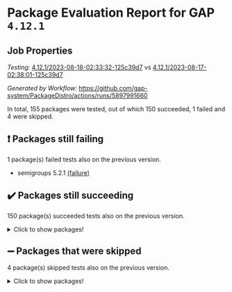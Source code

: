 # Package Evaluation Report for GAP `4.12.1`

## Job Properties

*Testing:* [4.12.1/2023-08-18-02:33:32-125c39d7](https://github.com/gap-system/PackageDistro/blob/data/reports/4.12.1/2023-08-18-02:33:32-125c39d7) vs [4.12.1/2023-08-17-02:38:01-125c39d7](https://github.com/gap-system/PackageDistro/blob/data/reports/4.12.1/2023-08-17-02:38:01-125c39d7)

*Generated by Workflow:* https://github.com/gap-system/PackageDistro/actions/runs/5897991660

In total, 155 packages were tested, out of which 150 succeeded, 1 failed and 4 were skipped.

## :exclamation: Packages still failing

1 package(s) failed tests also on the previous version.
- semigroups 5.2.1 [(failure)](https://github.com/gap-system/PackageDistro/actions/runs/5897991660/job/15998625728)

## :heavy_check_mark: Packages still succeeding

150 package(s) succeeded tests also on the previous version.
<details><summary>Click to show packages!</summary>

- 4ti2interface 2023.02-04 [(success)](https://github.com/gap-system/PackageDistro/actions/runs/5897991660/job/15998614568)
- ace 5.6.2 [(success)](https://github.com/gap-system/PackageDistro/actions/runs/5897991660/job/15998614691)
- aclib 1.3.2 [(success)](https://github.com/gap-system/PackageDistro/actions/runs/5897991660/job/15998614781)
- agt 0.3.1 [(success)](https://github.com/gap-system/PackageDistro/actions/runs/5897991660/job/15998614863)
- alnuth 3.2.1 [(success)](https://github.com/gap-system/PackageDistro/actions/runs/5897991660/job/15998614975)
- anupq 3.3.0 [(success)](https://github.com/gap-system/PackageDistro/actions/runs/5897991660/job/15998615040)
- atlasrep 2.1.6 [(success)](https://github.com/gap-system/PackageDistro/actions/runs/5897991660/job/15998615106)
- autodoc 2023.06.19 [(success)](https://github.com/gap-system/PackageDistro/actions/runs/5897991660/job/15998615192)
- automata 1.15 [(success)](https://github.com/gap-system/PackageDistro/actions/runs/5897991660/job/15998615269)
- automgrp 1.3.2 [(success)](https://github.com/gap-system/PackageDistro/actions/runs/5897991660/job/15998615341)
- autpgrp 1.11 [(success)](https://github.com/gap-system/PackageDistro/actions/runs/5897991660/job/15998615413)
- cap 2023.08-07 [(success)](https://github.com/gap-system/PackageDistro/actions/runs/5897991660/job/15998615492)
- caratinterface 2.3.5 [(success)](https://github.com/gap-system/PackageDistro/actions/runs/5897991660/job/15998615558)
- cddinterface 2022.11.01 [(success)](https://github.com/gap-system/PackageDistro/actions/runs/5897991660/job/15998615633)
- circle 1.6.6 [(success)](https://github.com/gap-system/PackageDistro/actions/runs/5897991660/job/15998615698)
- classicpres 1.22 [(success)](https://github.com/gap-system/PackageDistro/actions/runs/5897991660/job/15998615764)
- cohomolo 1.6.11 [(success)](https://github.com/gap-system/PackageDistro/actions/runs/5897991660/job/15998615825)
- congruence 1.2.5 [(success)](https://github.com/gap-system/PackageDistro/actions/runs/5897991660/job/15998615889)
- corelg 1.56 [(success)](https://github.com/gap-system/PackageDistro/actions/runs/5897991660/job/15998615958)
- crime 1.6 [(success)](https://github.com/gap-system/PackageDistro/actions/runs/5897991660/job/15998616027)
- crisp 1.4.6 [(success)](https://github.com/gap-system/PackageDistro/actions/runs/5897991660/job/15998616094)
- crypting 0.10.4 [(success)](https://github.com/gap-system/PackageDistro/actions/runs/5897991660/job/15998616166)
- cryst 4.1.26 [(success)](https://github.com/gap-system/PackageDistro/actions/runs/5897991660/job/15998616260)
- crystcat 1.1.10 [(success)](https://github.com/gap-system/PackageDistro/actions/runs/5897991660/job/15998616331)
- ctbllib 1.3.6 [(success)](https://github.com/gap-system/PackageDistro/actions/runs/5897991660/job/15998616438)
- cubefree 1.19 [(success)](https://github.com/gap-system/PackageDistro/actions/runs/5897991660/job/15998616506)
- curlinterface 2.3.2 [(success)](https://github.com/gap-system/PackageDistro/actions/runs/5897991660/job/15998616569)
- cvec 2.8.1 [(success)](https://github.com/gap-system/PackageDistro/actions/runs/5897991660/job/15998616645)
- datastructures 0.3.0 [(success)](https://github.com/gap-system/PackageDistro/actions/runs/5897991660/job/15998616709)
- deepthought 1.0.6 [(success)](https://github.com/gap-system/PackageDistro/actions/runs/5897991660/job/15998616769)
- design 1.8 [(success)](https://github.com/gap-system/PackageDistro/actions/runs/5897991660/job/15998616848)
- difsets 2.3.1 [(success)](https://github.com/gap-system/PackageDistro/actions/runs/5897991660/job/15998616911)
- digraphs 1.6.2 [(success)](https://github.com/gap-system/PackageDistro/actions/runs/5897991660/job/15998616978)
- edim 1.3.7 [(success)](https://github.com/gap-system/PackageDistro/actions/runs/5897991660/job/15998617063)
- example 4.3.4 [(success)](https://github.com/gap-system/PackageDistro/actions/runs/5897991660/job/15998617143)
- examplesforhomalg 2023.07-01 [(success)](https://github.com/gap-system/PackageDistro/actions/runs/5897991660/job/15998617201)
- factint 1.6.3 [(success)](https://github.com/gap-system/PackageDistro/actions/runs/5897991660/job/15998617266)
- ferret 1.0.9 [(success)](https://github.com/gap-system/PackageDistro/actions/runs/5897991660/job/15998617342)
- fga 1.5.0 [(success)](https://github.com/gap-system/PackageDistro/actions/runs/5897991660/job/15998617400)
- fining 1.5.6 [(success)](https://github.com/gap-system/PackageDistro/actions/runs/5897991660/job/15998617450)
- float 1.0.3 [(success)](https://github.com/gap-system/PackageDistro/actions/runs/5897991660/job/15998617538)
- format 1.4.3 [(success)](https://github.com/gap-system/PackageDistro/actions/runs/5897991660/job/15998617593)
- forms 1.2.9 [(success)](https://github.com/gap-system/PackageDistro/actions/runs/5897991660/job/15998617651)
- fplsa 1.2.6 [(success)](https://github.com/gap-system/PackageDistro/actions/runs/5897991660/job/15998617729)
- fr 2.4.12 [(success)](https://github.com/gap-system/PackageDistro/actions/runs/5897991660/job/15998617786)
- francy 2.0.3 [(success)](https://github.com/gap-system/PackageDistro/actions/runs/5897991660/job/15998617835)
- fwtree 1.3 [(success)](https://github.com/gap-system/PackageDistro/actions/runs/5897991660/job/15998617898)
- gapdoc 1.6.6 [(success)](https://github.com/gap-system/PackageDistro/actions/runs/5897991660/job/15998617972)
- gauss 2023.02-04 [(success)](https://github.com/gap-system/PackageDistro/actions/runs/5897991660/job/15998618046)
- gaussforhomalg 2023.02-04 [(success)](https://github.com/gap-system/PackageDistro/actions/runs/5897991660/job/15998618112)
- gbnp 1.0.5 [(success)](https://github.com/gap-system/PackageDistro/actions/runs/5897991660/job/15998618183)
- generalizedmorphismsforcap 2023.03-01 [(success)](https://github.com/gap-system/PackageDistro/actions/runs/5897991660/job/15998618241)
- genss 1.6.8 [(success)](https://github.com/gap-system/PackageDistro/actions/runs/5897991660/job/15998618297)
- gradedmodules 2023.02-04 [(success)](https://github.com/gap-system/PackageDistro/actions/runs/5897991660/job/15998618364)
- gradedringforhomalg 2023.02-04 [(success)](https://github.com/gap-system/PackageDistro/actions/runs/5897991660/job/15998618446)
- grape 4.9.0 [(success)](https://github.com/gap-system/PackageDistro/actions/runs/5897991660/job/15998618519)
- groupoids 1.73 [(success)](https://github.com/gap-system/PackageDistro/actions/runs/5897991660/job/15998618585)
- grpconst 2.6.4 [(success)](https://github.com/gap-system/PackageDistro/actions/runs/5897991660/job/15998618659)
- guarana 0.96.3 [(success)](https://github.com/gap-system/PackageDistro/actions/runs/5897991660/job/15998618725)
- guava 3.18 [(success)](https://github.com/gap-system/PackageDistro/actions/runs/5897991660/job/15998618797)
- hap 1.58 [(success)](https://github.com/gap-system/PackageDistro/actions/runs/5897991660/job/15998618876)
- hapcryst 0.1.15 [(success)](https://github.com/gap-system/PackageDistro/actions/runs/5897991660/job/15998618956)
- hecke 1.5.3 [(success)](https://github.com/gap-system/PackageDistro/actions/runs/5897991660/job/15998619027)
- help 3.5 [(success)](https://github.com/gap-system/PackageDistro/actions/runs/5897991660/job/15998619110)
- homalg 2023.02-05 [(success)](https://github.com/gap-system/PackageDistro/actions/runs/5897991660/job/15998619174)
- homalgtocas 2023.02-04 [(success)](https://github.com/gap-system/PackageDistro/actions/runs/5897991660/job/15998619260)
- idrel 2.45 [(success)](https://github.com/gap-system/PackageDistro/actions/runs/5897991660/job/15998619339)
- images 1.3.1 [(success)](https://github.com/gap-system/PackageDistro/actions/runs/5897991660/job/15998619428)
- intpic 0.3.0 [(success)](https://github.com/gap-system/PackageDistro/actions/runs/5897991660/job/15998619515)
- io 4.8.1 [(success)](https://github.com/gap-system/PackageDistro/actions/runs/5897991660/job/15998619622)
- io_forhomalg 2023.02-04 [(success)](https://github.com/gap-system/PackageDistro/actions/runs/5897991660/job/15998619708)
- irredsol 1.4.4 [(success)](https://github.com/gap-system/PackageDistro/actions/runs/5897991660/job/15998619818)
- json 2.1.1 [(success)](https://github.com/gap-system/PackageDistro/actions/runs/5897991660/job/15998619928)
- jupyterkernel 1.5.0 [(success)](https://github.com/gap-system/PackageDistro/actions/runs/5897991660/job/15998620024)
- jupyterviz 1.5.6 [(success)](https://github.com/gap-system/PackageDistro/actions/runs/5897991660/job/15998620093)
- kan 1.35 [(success)](https://github.com/gap-system/PackageDistro/actions/runs/5897991660/job/15998620190)
- kbmag 1.5.11 [(success)](https://github.com/gap-system/PackageDistro/actions/runs/5897991660/job/15998620270)
- laguna 3.9.6 [(success)](https://github.com/gap-system/PackageDistro/actions/runs/5897991660/job/15998620365)
- liealgdb 2.2.1 [(success)](https://github.com/gap-system/PackageDistro/actions/runs/5897991660/job/15998620464)
- liepring 2.8 [(success)](https://github.com/gap-system/PackageDistro/actions/runs/5897991660/job/15998620557)
- liering 2.4.2 [(success)](https://github.com/gap-system/PackageDistro/actions/runs/5897991660/job/15998620653)
- linearalgebraforcap 2023.08-04 [(success)](https://github.com/gap-system/PackageDistro/actions/runs/5897991660/job/15998620761)
- localizeringforhomalg 2023.02-04 [(success)](https://github.com/gap-system/PackageDistro/actions/runs/5897991660/job/15998620868)
- loops 3.4.3 [(success)](https://github.com/gap-system/PackageDistro/actions/runs/5897991660/job/15998620947)
- lpres 1.0.3 [(success)](https://github.com/gap-system/PackageDistro/actions/runs/5897991660/job/15998621044)
- majoranaalgebras 1.5.1 [(success)](https://github.com/gap-system/PackageDistro/actions/runs/5897991660/job/15998621174)
- mapclass 1.4.6 [(success)](https://github.com/gap-system/PackageDistro/actions/runs/5897991660/job/15998621304)
- matgrp 0.70 [(success)](https://github.com/gap-system/PackageDistro/actions/runs/5897991660/job/15998621412)
- matricesforhomalg 2023.02-04 [(success)](https://github.com/gap-system/PackageDistro/actions/runs/5897991660/job/15998621518)
- modisom 2.5.4 [(success)](https://github.com/gap-system/PackageDistro/actions/runs/5897991660/job/15998621637)
- modulepresentationsforcap 2023.08-01 [(success)](https://github.com/gap-system/PackageDistro/actions/runs/5897991660/job/15998621787)
- modules 2023.02-04 [(success)](https://github.com/gap-system/PackageDistro/actions/runs/5897991660/job/15998621905)
- monoidalcategories 2023.08-08 [(success)](https://github.com/gap-system/PackageDistro/actions/runs/5897991660/job/15998622025)
- nconvex 2022.09-01 [(success)](https://github.com/gap-system/PackageDistro/actions/runs/5897991660/job/15998622178)
- nilmat 1.4.2 [(success)](https://github.com/gap-system/PackageDistro/actions/runs/5897991660/job/15998622331)
- nock 1.5 [(success)](https://github.com/gap-system/PackageDistro/actions/runs/5897991660/job/15998622451)
- normalizinterface 1.3.6 [(success)](https://github.com/gap-system/PackageDistro/actions/runs/5897991660/job/15998622579)
- nq 2.5.10 [(success)](https://github.com/gap-system/PackageDistro/actions/runs/5897991660/job/15998622695)
- numericalsgps 1.3.1 [(success)](https://github.com/gap-system/PackageDistro/actions/runs/5897991660/job/15998622799)
- openmath 11.5.3 [(success)](https://github.com/gap-system/PackageDistro/actions/runs/5897991660/job/15998622927)
- orb 4.9.0 [(success)](https://github.com/gap-system/PackageDistro/actions/runs/5897991660/job/15998623037)
- packagemanager 1.4.1 [(success)](https://github.com/gap-system/PackageDistro/actions/runs/5897991660/job/15998623148)
- patternclass 2.4.3 [(success)](https://github.com/gap-system/PackageDistro/actions/runs/5897991660/job/15998623274)
- permut 2.0.4 [(success)](https://github.com/gap-system/PackageDistro/actions/runs/5897991660/job/15998623395)
- polenta 1.3.10 [(success)](https://github.com/gap-system/PackageDistro/actions/runs/5897991660/job/15998623508)
- polymaking 0.8.6 [(success)](https://github.com/gap-system/PackageDistro/actions/runs/5897991660/job/15998623644)
- primgrp 3.4.4 [(success)](https://github.com/gap-system/PackageDistro/actions/runs/5897991660/job/15998623760)
- profiling 2.5.4 [(success)](https://github.com/gap-system/PackageDistro/actions/runs/5897991660/job/15998623905)
- qpa 1.34 [(success)](https://github.com/gap-system/PackageDistro/actions/runs/5897991660/job/15998624069)
- quagroup 1.8.3 [(success)](https://github.com/gap-system/PackageDistro/actions/runs/5897991660/job/15998624220)
- radiroot 2.9 [(success)](https://github.com/gap-system/PackageDistro/actions/runs/5897991660/job/15998624344)
- rcwa 4.7.1 [(success)](https://github.com/gap-system/PackageDistro/actions/runs/5897991660/job/15998624489)
- rds 1.8 [(success)](https://github.com/gap-system/PackageDistro/actions/runs/5897991660/job/15998624620)
- recog 1.4.2 [(success)](https://github.com/gap-system/PackageDistro/actions/runs/5897991660/job/15998624749)
- repndecomp 1.3.0 [(success)](https://github.com/gap-system/PackageDistro/actions/runs/5897991660/job/15998624876)
- repsn 3.1.1 [(success)](https://github.com/gap-system/PackageDistro/actions/runs/5897991660/job/15998625014)
- resclasses 4.7.3 [(success)](https://github.com/gap-system/PackageDistro/actions/runs/5897991660/job/15998625145)
- ringsforhomalg 2023.02-05 [(success)](https://github.com/gap-system/PackageDistro/actions/runs/5897991660/job/15998625273)
- sco 2023.02-04 [(success)](https://github.com/gap-system/PackageDistro/actions/runs/5897991660/job/15998625409)
- scscp 2.4.1 [(success)](https://github.com/gap-system/PackageDistro/actions/runs/5897991660/job/15998625533)
- sglppow 2.3 [(success)](https://github.com/gap-system/PackageDistro/actions/runs/5897991660/job/15998625874)
- sgpviz 0.999.5 [(success)](https://github.com/gap-system/PackageDistro/actions/runs/5897991660/job/15998625999)
- simpcomp 2.1.14 [(success)](https://github.com/gap-system/PackageDistro/actions/runs/5897991660/job/15998626122)
- singular 2023.02.09 [(success)](https://github.com/gap-system/PackageDistro/actions/runs/5897991660/job/15998626242)
- sl2reps 1.1 [(success)](https://github.com/gap-system/PackageDistro/actions/runs/5897991660/job/15998626363)
- sla 1.5.3 [(success)](https://github.com/gap-system/PackageDistro/actions/runs/5897991660/job/15998626465)
- smallgrp 1.5.3 [(success)](https://github.com/gap-system/PackageDistro/actions/runs/5897991660/job/15998626578)
- smallsemi 0.6.13 [(success)](https://github.com/gap-system/PackageDistro/actions/runs/5897991660/job/15998626667)
- sonata 2.9.6 [(success)](https://github.com/gap-system/PackageDistro/actions/runs/5897991660/job/15998626747)
- sophus 1.27 [(success)](https://github.com/gap-system/PackageDistro/actions/runs/5897991660/job/15998626852)
- spinsym 1.5.2 [(success)](https://github.com/gap-system/PackageDistro/actions/runs/5897991660/job/15998626948)
- standardff 0.9.4 [(success)](https://github.com/gap-system/PackageDistro/actions/runs/5897991660/job/15998627027)
- symbcompcc 1.3.2 [(success)](https://github.com/gap-system/PackageDistro/actions/runs/5897991660/job/15998627113)
- thelma 1.3 [(success)](https://github.com/gap-system/PackageDistro/actions/runs/5897991660/job/15998627182)
- tomlib 1.2.9 [(success)](https://github.com/gap-system/PackageDistro/actions/runs/5897991660/job/15998627261)
- toolsforhomalg 2023.07-01 [(success)](https://github.com/gap-system/PackageDistro/actions/runs/5897991660/job/15998627333)
- toric 1.9.5 [(success)](https://github.com/gap-system/PackageDistro/actions/runs/5897991660/job/15998627420)
- toricvarieties 2022.07.13 [(success)](https://github.com/gap-system/PackageDistro/actions/runs/5897991660/job/15998627485)
- transgrp 3.6.4 [(success)](https://github.com/gap-system/PackageDistro/actions/runs/5897991660/job/15998627566)
- ugaly 4.1.3 [(success)](https://github.com/gap-system/PackageDistro/actions/runs/5897991660/job/15998627652)
- unipot 1.5 [(success)](https://github.com/gap-system/PackageDistro/actions/runs/5897991660/job/15998627735)
- unitlib 4.2.0 [(success)](https://github.com/gap-system/PackageDistro/actions/runs/5897991660/job/15998627809)
- utils 0.82 [(success)](https://github.com/gap-system/PackageDistro/actions/runs/5897991660/job/15998627873)
- uuid 0.7 [(success)](https://github.com/gap-system/PackageDistro/actions/runs/5897991660/job/15998627945)
- walrus 0.9991 [(success)](https://github.com/gap-system/PackageDistro/actions/runs/5897991660/job/15998628020)
- wedderga 4.10.4 [(success)](https://github.com/gap-system/PackageDistro/actions/runs/5897991660/job/15998628079)
- xmod 2.91 [(success)](https://github.com/gap-system/PackageDistro/actions/runs/5897991660/job/15998628145)
- xmodalg 1.23 [(success)](https://github.com/gap-system/PackageDistro/actions/runs/5897991660/job/15998628219)
- yangbaxter 0.10.3 [(success)](https://github.com/gap-system/PackageDistro/actions/runs/5897991660/job/15998628276)
- zeromqinterface 0.14 [(success)](https://github.com/gap-system/PackageDistro/actions/runs/5897991660/job/15998628338)
</details>

## :heavy_minus_sign: Packages that were skipped

4 package(s) skipped tests also on the previous version.
<details><summary>Click to show packages!</summary>

- browse 1.8.21 [(skipped)](https://github.com/gap-system/PackageDistro/actions/runs/5897991660/job/15998378865)
- itc 1.5.1 [(skipped)](https://github.com/gap-system/PackageDistro/actions/runs/5897991660/job/15998378865)
- polycyclic 2.16 [(skipped)](https://github.com/gap-system/PackageDistro/actions/runs/5897991660/job/15998378865)
- xgap 4.31 [(skipped)](https://github.com/gap-system/PackageDistro/actions/runs/5897991660/job/15998378865)
</details>

